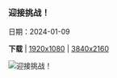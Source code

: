 ### 迎接挑战！

日期：2024-01-09

**下载**  |  [1920x1080](https://cn.bing.com/th?id=OHR.MilopotamosStairs_ZH-CN8013521384_1920x1080.jpg)  |  [3840x2160](https://cn.bing.com/th?id=OHR.MilopotamosStairs_ZH-CN8013521384_UHD.jpg)

![迎接挑战！](https://cn.bing.com/th?id=OHR.MilopotamosStairs_ZH-CN8013521384_1920x1080.jpg "米罗伯塔莫斯海岸线上的楼梯，色萨利，希腊 (© Orestis Zoumpos/Amazing Aerial Agency)")

